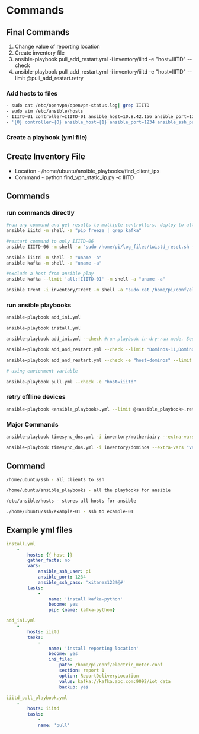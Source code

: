# Commands

## Final Commands

1. Change value of reporting location
2. Create inventory file
3. ansible-playbook pull_add_restart.yml -i inventory/iiitd -e "host=IIITD" --check
4. ansible-playbook pull_add_restart.yml -i inventory/iiitd -e "host=IIITD" --limit @pull_add_restart.retry

### Add hosts to files

```bash
- sudo cat /etc/openvpn/openvpn-status.log| grep IIITD
- sudo vim /etc/ansible/hosts
- IIITD-01 controller=IIITD-01 ansible_host=10.8.42.156 ansible_port=1234 ansible_ssh_pass='xitanez123!@#' ansible_ssh_user=pi
- '{0} controller={0} ansible_host={1} ansible_port=1234 ansible_ssh_pass='password' ansible_ssh_user=pi'.format(client.name, client.address)
```

### Create a playbook (yml file)

## Create Inventory File

- Location - /home/ubuntu/ansible_playbooks/find_client_ips
- Command - python find_vpn_static_ip.py -c IIITD

## Commands

### run commands directly

```bash
#run any command and get results to multiple controllers, deploy to all controllers inside the IIITD group
ansible iiitd -m shell -a "pip freeze | grep kafka"

#restart command to only IIITD-06
ansible IIITD-06 -m shell -a "sudo /home/pi/log_files/twistd_reset.sh -r"

ansible iiitd -m shell -a "uname -a"
ansible kafka -m shell -a "uname -a"

#exclude a host from ansible play
ansible kafka --limit 'all:!IIITD-01' -m shell -a "uname -a"

ansible Trent -i inventory/Trent -m shell -a "sudo cat /home/pi/conf/electric_meter.conf | grep ReportDeliveryLocation"
```

### run ansible playbooks

```bash
ansible-playbook add_ini.yml

ansible-playbook install.yml

ansible-playbook add_ini.yml --check #run playbook in dry-run mode. See what Ansible might do, but without actually changing anything

ansible-playbook add_and_restart.yml --check --limit "Dominos-11,Dominos-12,Dominos-13,Dominos-14,Dominos-15,Dominos-16,Dominos-17,Dominos-18,Dominos-19,Dominos-20" #limit the number of hosts to run on in a group of hosts

ansible-playbook add_and_restart.yml --check -e "host=dominos" --limit "Dominos-01,Dominos-02,Dominos-03,Dominos-04,Dominos-05,Dominos-06,Dominos-07,Dominos-08,Dominos-09,Dominos-10" #limit the number of hosts to run on in a group of hosts

# using envionment variable

ansible-playbook pull.yml --check -e "host=iiitd"
```

### retry offline devices

```bash
ansible-playbook <ansible_playbook>.yml --limit @<ansible_playbook>.retry
```

### Major Commands

```bash
ansible-playbook timesync_dns.yml -i inventory/motherdairy --extra-vars "variable_host=MotherDairy_2" >> logs/motherdairy_timesync_dns.log &

ansible-playbook timesync_dns.yml -i inventory/dominos --extra-vars "variable_host=Dominos" --limit @timesync_dns.retry >> logs/dominos_timesync_dns.retry.log &
```

## Command

```bash
/home/ubuntu/ssh - all clients to ssh

/home/ubuntu/ansible_playbooks - all the playbooks for ansible

/etc/ansible/hosts - stores all hosts for ansible

./home/ubuntu/ssh/example-01 - ssh to example-01
```

## Example yml files

```yml
install.yml
    -
        hosts: {{ host }}
        gather_facts: no
        vars:
            ansible_ssh_user: pi
            ansible_port: 1234
            ansible_ssh_pass: 'xitanez123!@#'
        tasks:
            -
                name: 'install kafka-python'
                become: yes
                pip: {name: kafka-python}

add_ini.yml
    -
        hosts: iiitd
        tasks:
            -
                name: 'install reporting location'
                become: yes
                ini_file:
                    path: /home/pi/conf/electric_meter.conf
                    section: report 1
                    option: ReportDeliveryLocation
                    value: kafka://kafka.abc.com:9092/iot_data
                    backup: yes

iiitd_pull_playbook.yml
    -
        hosts: iiitd
        tasks:
            -
            name: 'pull'
```
